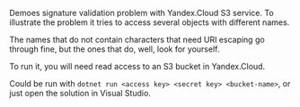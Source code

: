 Demoes signature validation problem with Yandex.Cloud S3 service. To illustrate the problem it tries to access several objects with different names.

The names that do not contain characters that need URI escaping go through fine, but the ones that do, well, look for yourself.

To run it, you will need read access to an S3 bucket in Yandex.Cloud.

Could be run with `dotnet run <access key> <secret key> <bucket-name>`, or just open the solution in Visual Studio.
